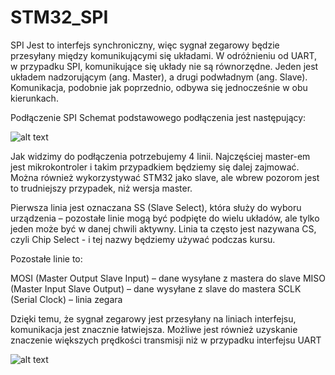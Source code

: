 # STM32_SPI


SPI
Jest to interfejs synchroniczny, więc sygnał zegarowy będzie przesyłany między komunikującymi się układami. W odróżnieniu od UART, w przypadku SPI, komunikujące się układy nie są równorzędne. Jeden jest układem nadzorującym (ang. Master), a drugi podwładnym (ang. Slave). Komunikacja, podobnie jak poprzednio, odbywa się jednocześnie w obu kierunkach.


Podłączenie SPI
Schemat podstawowego podłączenia jest następujący:

![alt text](https://cdn.forbot.pl/blog/wp-content/uploads/2015/11/381px-SPI_single_slave.svg_.png)

Jak widzimy do podłączenia potrzebujemy 4 linii. Najczęściej master-em jest mikrokontroler i takim przypadkiem będziemy się dalej zajmować. Można również wykorzystywać STM32 jako slave, ale wbrew pozorom jest to trudniejszy przypadek, niż wersja master.

Pierwsza linia jest oznaczana SS (Slave Select), która służy do wyboru urządzenia – pozostałe linie mogą być podpięte do wielu układów, ale tylko jeden może być w danej chwili aktywny. Linia ta często jest nazywana CS, czyli Chip Select - i tej nazwy będziemy używać podczas kursu.

Pozostałe linie to:

MOSI (Master Output Slave Input) – dane wysyłane z mastera do slave
MISO (Master Input Slave Output) – dane wysyłane z slave do mastera
SCLK (Serial Clock) – linia zegara

Dzięki temu, że sygnał zegarowy jest przesyłany na liniach interfejsu, komunikacja jest znacznie łatwiejsza. Możliwe jest również uzyskanie znaczenie większych prędkości transmisji niż w przypadku interfejsu UART

![alt text](https://cdn.forbot.pl/blog/wp-content/uploads/2015/11/363px-SPI_three_slaves.svg_.png)
